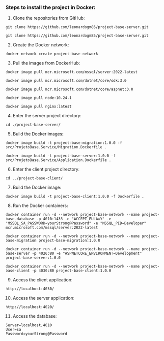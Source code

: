 ### Steps to install the project in Docker:

1. Clone the repositories from GitHub:

~~~
git clone https://github.com/leonardogm85/project-base-server.git
~~~

~~~
git clone https://github.com/leonardogm85/project-base-server.git
~~~

2. Create the Docker network:

~~~
docker network create project-base-network
~~~

3. Pull the images from DockerHub:

~~~
docker image pull mcr.microsoft.com/mssql/server:2022-latest
~~~

~~~
docker image pull mcr.microsoft.com/dotnet/core/sdk:3.0
~~~

~~~
docker image pull mcr.microsoft.com/dotnet/core/aspnet:3.0
~~~

~~~
docker image pull node:10.24.1
~~~

~~~
docker image pull nginx:latest
~~~

4. Enter the server project directory:

~~~
cd ./project-base-server/
~~~

5. Build the Docker images:

~~~
docker image build -t project-base-migration:1.0.0 -f src/ProjetoBase.Service/Migration.Dockerfile .
~~~

~~~
docker image build -t project-base-server:1.0.0 -f src/ProjetoBase.Service/Application.Dockerfile .
~~~

6. Enter the client project directory:

~~~
cd ../project-base-client/
~~~

7. Build the Docker image:

~~~
docker image build -t project-base-client:1.0.0 -f Dockerfile .
~~~

8. Run the Docker containers:

~~~
docker container run -d --network project-base-network --name project-base-database -p 4010:1433 -e "ACCEPT_EULA=Y" -e "MSSQL_SA_PASSWORD=yourStrong@Password" -e "MSSQL_PID=Developer" mcr.microsoft.com/mssql/server:2022-latest
~~~

~~~
docker container run -d --network project-base-network --name project-base-migration project-base-migration:1.0.0
~~~

~~~
docker container run -d --network project-base-network --name project-base-server -p 4020:80 -e "ASPNETCORE_ENVIRONMENT=Development" project-base-server:1.0.0
~~~

~~~
docker container run -d --network project-base-network --name project-base-client -p 4030:80 project-base-client:1.0.0
~~~

9. Access the client application:

~~~
http://localhost:4030/
~~~

10. Access the server application:

~~~
http://localhost:4020/
~~~

11. Access the database:

~~~
Server=localhost,4010
User=sa
Password=yourStrong@Password
~~~
